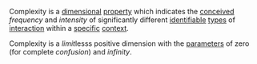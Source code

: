 Complexity is a [dimensional](https://github.com/gcassel/Modular-Organization-Terminology/blob/master/terms/dimension.md) [property](https://github.com/gcassel/Modular-Organization-Terminology/blob/master/terms/property.md) which indicates the [conceived](https://github.com/gcassel/Modular-Organization-Terminology/blob/master/terms/concept.md) *frequency* and *intensity* of significantly different [identifiable](https://github.com/gcassel/Modular-Organization-Terminology/blob/master/terms/identifiable.md) [types](https://github.com/gcassel/Modular-Organization-Terminology/blob/master/terms/type.md) of [interaction](https://github.com/gcassel/Modular-Organization-Terminology/blob/master/terms/interaction.md) within a [specific](https://github.com/gcassel/Modular-Organization-Terminology/blob/master/terms/specific.md) [context](https://github.com/gcassel/Modular-Organization-Terminology/blob/master/terms/context.md).

Complexity is a *limit*lesss positive dimension with the [parameters](https://github.com/gcassel/Modular-Organization-Terminology/blob/master/terms/parameter.md) of zero (for complete *confusion*) and *infinity*.
